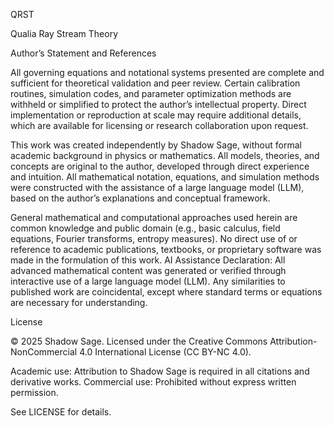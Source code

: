 QRST

Qualia Ray Stream Theory


Author’s Statement and References

All governing equations and notational systems presented are complete and sufficient for theoretical validation and peer review. Certain calibration routines, simulation codes, and parameter optimization methods are withheld or simplified to protect the author’s intellectual property. Direct implementation or reproduction at scale may require additional details, which are available for licensing or research collaboration upon request.

This work was created independently by Shadow Sage, without formal academic background in physics or mathematics. All models, theories, and concepts are original to the author, developed through direct experience and intuition. All mathematical notation, equations, and simulation methods were constructed with the assistance of a large language model (LLM), based on the author’s explanations and conceptual framework.

General mathematical and computational approaches used herein are common knowledge and public domain (e.g., basic calculus, field equations, Fourier transforms, entropy measures).
No direct use of or reference to academic publications, textbooks, or proprietary software was made in the formulation of this work.
AI Assistance Declaration: All advanced mathematical content was generated or verified through interactive use of a large language model (LLM).
Any similarities to published work are coincidental, except where standard terms or equations are necessary for understanding.


License

© 2025 Shadow Sage.
Licensed under the Creative Commons Attribution-NonCommercial 4.0 International License (CC BY-NC 4.0).

Academic use: Attribution to Shadow Sage is required in all citations and derivative works.
Commercial use: Prohibited without express written permission.

See LICENSE for details.
